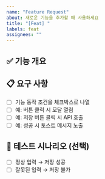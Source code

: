 ```yaml
---
name: "Feature Request"
about: 새로운 기능을 추가할 때 사용하세요
title: "[Feat] "
labels: feat
assignees: ""
---
```


## ✅ 기능 개요
<!-- 어떤 기능을 만들 건지 간단히 적어주세요 -->

## 📋 요구 사항
- [ ] 기능 동작 조건을 체크박스로 나열
- [ ] 예: 버튼 클릭 시 모달 열림
- [ ] 예: 저장 버튼 클릭 시 API 호출
- [ ] 예: 성공 시 토스트 메시지 노출

## 🧪 테스트 시나리오 (선택)
- [ ] 정상 입력 → 저장 성공
- [ ] 잘못된 입력 → 저장 불가